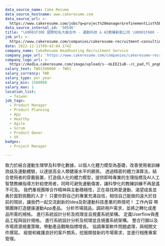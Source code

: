 ```yaml
---
data_source_name: Cake Resume
data_source_hostname: www.cakeresume.com
data_source_url: >-
  https://www.cakeresume.com/jobs?q=project%20manager&refinementList%5Blang_name%5D%5B0%5D=English&refinementList%5Bsalary_type%5D=per_year&range%5Bsalary_range%5D%5Bmin%5D=1000000&page=2
data_source_internal_id: '50546'
title: "\U0001F30E 國際知名大廠合作 - 運動科技 & AI教練新創公司 \U0001F680 - APP Product Manager - ADC"
job_url: >-
  https://www.cakeresume.com/companies/cakeresume-recruitment-consulting/jobs/26bb20
date: 2022-12-11T09:42:04.174Z
company_name: CakeResume Headhunting Recruitment Service
company_page_url: 'https://www.cakeresume.com/companies/cakeresume-recruitment-consulting'
company_logo_url: >-
  https://media.cakeresume.com/image/upload/s--mLEE21uB--/c_pad,fl_png8,h_200,w_200/v1620881212/vdbipassrdfr8omwzeq6.png
salary_text: TWD1500000 - TWD1
salary_currency: TWD
salary_type: per_year
salary_min: 1500000
salary_max: 1
location_list:
  - Taiwan
job_tags:
  - Product Manager
  - Product Planning
  - App
  - Healthy
  - Agile
  - Scrum
  - Product Owner
  - UX
badges:
  - Project Manager

---
```


致力於結合運動生理學及科學化數據，以個人化體力模型為基礎，改善使用者訓練效益及運動體驗，以達提高全人類健康水平的願景。 透過精密的體力演算法，結合使用者的穿戴裝置，打造個人化的體力模型，提供即時專業的生理指標及AI人工智慧教練指導方針給使用者，同時可避免運動傷害，讓科學化的教練訓練不再是遙不可及。 我們重視團隊合作精神與主動積極性，正在尋找熱愛運動、渴望成長並勇於面對挑戰的人才！ 只要你對自己的專業充滿自信，相信自己能做的遠大於目前的現狀，讓我們一起交流創新的Idea及對運動科技產業的熱情吧！ 工作內容 帶領團隊打造健康運動App產品。 分析市場競品，調研用戶需求，並將之轉化成產品所需的規格。 進行系統設計分析及梳理並且規畫系統架構。 定義Userflow與產品工程與設計規格。 進行系統設計分析及梳理並且規畫系統架構。 整合行銷以及市場資源規畫策略，帶動產品戰略指標增長。 協調專案軟件問題處理，與相關文件撰寫。 經營和維護良好的客戶關系，挖掘開發新的市場需求，並進行相應專案管理。